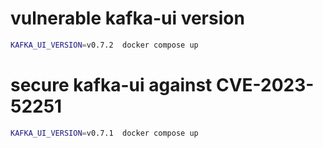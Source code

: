 # vulnerable kafka-ui version
```bash
KAFKA_UI_VERSION=v0.7.2  docker compose up 
```
# secure kafka-ui against CVE-2023-52251
```bash
KAFKA_UI_VERSION=v0.7.1  docker compose up 
```